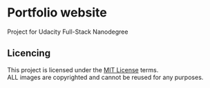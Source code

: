 # Portfolio website
Project for Udacity Full-Stack Nanodegree


## Licencing
This project is licensed under the [MIT License](LICENSE) terms.  
ALL images are copyrighted and cannot be reused for any purposes.

